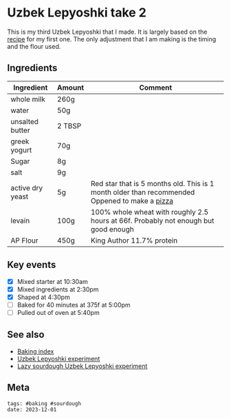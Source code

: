 # Uzbek Lepyoshki take 2

This is my third Uzbek Lepyoshki that I made. It is largely based on the
[recipe](../431) for my first one. The only adjustment that I am making is the
timing and the flour used.

## Ingredients

| Ingredient       | Amount | Comment                                                                                                 |
| ---------------- | ------ | ------------------------------------------------------------------------------------------------------- |
| whole milk       | 260g   |                                                                                                         |
| water            | 50g    |                                                                                                         |
| unsalted butter  | 2 TBSP |                                                                                                         |
| greek yogurt     | 70g    |                                                                                                         |
| Sugar            | 8g     |                                                                                                         |
| salt             | 9g     |                                                                                                         |
| active dry yeast | 5g     | Red star that is 5 months old. This is 1 month older than recommended Oppened to make a [pizza](../298) |
| levain           | 100g   | 100% whole wheat with roughly 2.5 hours at 66f. Probably not enough but good enough                     |
| AP Flour         | 450g   | King Author 11.7% protein                                                                               |

## Key events

- [x] Mixed starter at 10:30am
- [x] Mixed ingredients at 2:30pm
- [x] Shaped at 4:30pm
- [ ] Baked for 40 minutes at 375f at 5:00pm
- [ ] Pulled out of oven at 5:40pm

## See also

- [Baking index](../292)
- [Uzbek Lepyoshki experiment](../431)
- [Lazy sourdough Uzbek Lepyoshki experiment](../440)

## Meta

    tags: #baking #sourdough
    date: 2023-12-01

